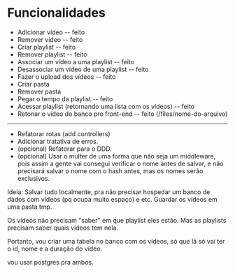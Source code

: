 # Funcionalidades
- Adicionar vídeo -- feito
- Remover vídeo -- feito
- Criar playlist -- feito
- Remover playlist -- feito
- Associar um vídeo a uma playlist -- feito
- Desassociar um vídeo de uma playlist -- feito
- Fazer o upload dos vídeos -- feito
- Criar pasta
- Remover pasta
- Pegar o tempo da playlist -- feito
- Acessar playlist (retornando uma lista com os vídeos) -- feito
- Retonar o vídeo do banco pro front-end -- feito (/files/nome-do-arquivo)

----------------------
- Refatorar rotas (add controllers)
- Adicionar tratativa de erros.
- (opcional) Refatorar para o DDD.
- (opcional) Usar o multer de uma forma que não seja um middleware, pois
assim a gente vai consegui verificar o nome antes de salvar, e não precisará
salvar o nome com o hash antes, mas os nomes serão exclusivos.

Ideia:
Salvar tudo localmente, pra não precisar hospedar um banco de dados com vídeos (pq ocupa muito espaço) e etc.
Guardar os vídeos em uma pasta tmp.

Os vídeos não precisam "saber" em que playlist eles estão. Mas as playlists precisam
saber quais vídeos tem nela.

Portanto, vou criar uma tabela no banco com os vídeos, só que lá só vai ter o id, nome
e a duração do vídeo.

vou usar postgres pra ambos.
